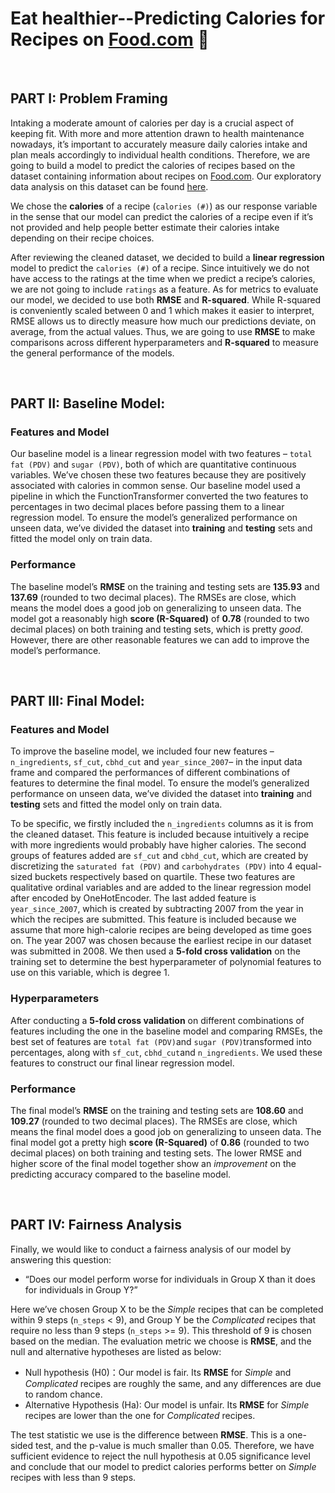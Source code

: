 # Eat healthier--Predicting Calories for Recipes on [Food.com](https://www.food.com/) 🥗

&nbsp; 

## PART I: Problem Framing

Intaking a moderate amount of calories per day is a crucial aspect of keeping fit. With more and more attention drawn to health maintenance nowadays, it’s important to accurately measure daily calories intake and plan meals accordingly to individual health conditions. Therefore, we are going to build a model to predict the calories of recipes based on the dataset containing information about recipes on [Food.com](https://www.food.com/). Our exploratory data analysis on this dataset can be found [here](https://xgui17.github.io/Recipe-Analysis/ ). 

We chose the **calories** of a recipe (`calories (#)`) as our response variable in the sense that our model can predict the calories of a recipe even if it’s not provided and help people better estimate their calories intake depending on their recipe choices. 

After reviewing the cleaned dataset, we decided to build a **linear regression** model to predict the `calories (#)` of a recipe. Since intuitively we do not have access to the ratings at the time when we predict a recipe’s calories, we are not going to include `ratings` as a feature. As for metrics to evaluate our model, we decided to use both **RMSE** and **R-squared**. While R-squared is conveniently scaled between 0 and 1 which makes it easier to interpret, RMSE allows us to directly measure how much our predictions deviate, on average, from the actual values. Thus, we are going to use **RMSE** to make comparisons across different hyperparameters and **R-squared** to measure the general performance of the models. 

&nbsp; 


## PART II: Baseline Model:
### Features and Model
Our baseline model is a linear regression model with two features – `total fat (PDV)` and `sugar (PDV)`, both of which are quantitative continuous variables. We’ve chosen these two features because they are positively associated with calories in common sense. Our baseline model used a pipeline in which the FunctionTransformer converted the two features to percentages in two decimal places before passing them to a linear regression model. To ensure the model’s generalized performance on unseen data, we’ve divided the dataset into **training** and **testing** sets and fitted the model only on train data.  

### Performance
The baseline model’s **RMSE** on the training and testing sets are **135.93** and **137.69** (rounded to two decimal places). The RMSEs are close, which means the model does a good job on generalizing to unseen data. The model got a reasonably high **score (R-Squared)** of **0.78** (rounded to two decimal places) on both training and testing sets, which is pretty *good*. However, there are other reasonable features we can add to improve the model’s performance.

&nbsp; 

## PART III: Final Model:

### Features and Model
To improve the baseline model, we included four new features – `n_ingredients`, `sf_cut`, `cbhd_cut` and `year_since_2007`– in the input data frame and compared the performances of different combinations of features to determine the final model. To ensure the model’s generalized performance on unseen data, we’ve divided the dataset into **training** and **testing** sets and fitted the model only on train data.  

To be specific, we firstly included the `n_ingredients` columns as it is from the cleaned dataset. This feature is included because intuitively a recipe with more ingredients would probably have higher calories. The second groups of features added are `sf_cut` and `cbhd_cut`, which are created by discretizing the `saturated fat (PDV)` and `carbohydrates (PDV)` into 4 equal-sized buckets respectively based on quartile. These two features are qualitative ordinal variables and are added to the linear regression model after encoded by OneHotEncoder. The last added feature is  `year_since_2007`, which is created by subtracting 2007 from the year in which the recipes are submitted. This feature is included because we assume that more high-calorie recipes are being developed as time goes on. The year 2007 was chosen because the earliest recipe in our dataset was submitted in 2008.  We then used a **5-fold cross validation** on the training set to determine the best hyperparameter of polynomial features to use on this variable, which is degree 1. 

### Hyperparameters
After conducting a **5-fold cross validation** on different combinations of features including the one in the baseline model and comparing RMSEs, the best set of features are `total fat (PDV)`and `sugar (PDV)`transformed into percentages, along with `sf_cut`, `cbhd_cut`and `n_ingredients`. We used these features to construct our final linear regression model. 

### Performance
The final model’s **RMSE** on the training and testing sets are **108.60** and **109.27** (rounded to two decimal places). The RMSEs are close, which means the final model does a good job on generalizing to unseen data. 
The final model got a pretty high **score (R-Squared)** of **0.86** (rounded to two decimal places) on both training and testing sets. The lower RMSE and higher score of the final model together show an *improvement* on the predicting accuracy compared to the baseline model.

&nbsp; 

## PART IV: Fairness Analysis

Finally, we would like to conduct a fairness analysis of our model by answering this question:
- “Does our model perform worse for individuals in Group X than it does for individuals in Group Y?”

Here we’ve chosen Group X to be the *Simple* recipes that can be completed within 9 steps (`n_steps` < 9), and Group Y be the *Complicated* recipes that require no less than 9 steps (`n_steps` >= 9). This threshold of 9 is chosen based on the median. 
The evaluation metric we choose is **RMSE**, and the null and alternative hypotheses are listed as below:
- Null hypothesis (H0)：Our model is fair. Its **RMSE** for *Simple* and *Complicated* recipes are roughly the same, and any differences are due to random chance.
- Alternative Hypothesis (Ha): Our model is unfair. Its **RMSE** for *Simple* recipes are lower than the one for *Complicated* recipes.

The test statistic we use is the difference between **RMSE**. This is a one-sided test, and the p-value is much smaller than 0.05. Therefore, we have sufficient evidence to reject the null hypothesis at 0.05 significance level and conclude that our model to predict calories performs better on *Simple* recipes with less than 9 steps. 

&nbsp; 


